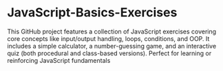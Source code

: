 # JavaScript-Basics-Exercises
This GitHub project features a collection of JavaScript exercises covering core concepts like input/output handling, loops, conditions, and OOP. It includes a simple calculator, a number-guessing game, and an interactive quiz (both procedural and class-based versions). Perfect for learning or reinforcing JavaScript fundamentals
